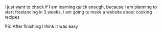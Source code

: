 I just want to check if I am learning quick enough, because I am planning to start freelancing in 3 weeks. I am going to make a website about cooking recipes


PS: After finishing I think it was easy